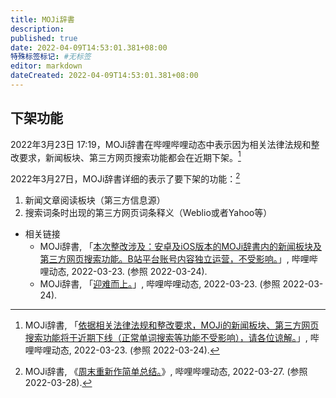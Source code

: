 ```yaml
---
title: MOJi辞書
description:
published: true
date: 2022-04-09T14:53:01.381+08:00
特殊标签标记: #无标签
editor: markdown
dateCreated: 2022-04-09T14:53:01.381+08:00
---
```


## 下架功能

2022年3月23日 17:19，MOJi辞書在哔哩哔哩动态中表示因为相关法律法规和整改要求，新闻板块、第三方网页搜索功能都会在近期下架。[^DLNGT]

[^DLNGT]: MOJi辞書, 「[依据相关法律法规和整改要求，MOJi的新闻板块、第三方网页搜索功能将于近期下线（正常单词搜索等功能不受影响），请各位谅解。](http://archiveiya74codqgiixo33q62qlrqtkgmcitqx5u2oeqnmn5bpcbiyd.onion/DLNGT "https://t.bilibili.com/640760840927051780")」, 哔哩哔哩动态, 2022-03-23. (参照 2022-03-24).

2022年3月27日，MOJi辞書详细的表示了要下架的功能：[^OJNRZ]

[^OJNRZ]: MOJi辞書, 《[周末重新作简单总结。](https://archive.ph/OJNRZ "https://t.bilibili.com/642259904747274245")》, 哔哩哔哩动态, 2022-03-27. (参照 2022-03-28).

1.  新闻文章阅读板块（第三方信息源）
2.  搜索词条时出现的第三方网页词条释义（Weblio或者Yahoo等）

+   相关链接
    +   MOJi辞書, 「[本次整改涉及：安卓及iOS版本的MOJi辞書内的新闻板块及第三方网页搜索功能。B站平台账号内容独立运营，不受影响。](http://archiveiya74codqgiixo33q62qlrqtkgmcitqx5u2oeqnmn5bpcbiyd.onion/oROsP "https://t.bilibili.com/640771969176829975")」, 哔哩哔哩动态, 2022-03-23. (参照 2022-03-24).
    +   MOJi辞書, 「[迎难而上。](http://archiveiya74codqgiixo33q62qlrqtkgmcitqx5u2oeqnmn5bpcbiyd.onion/lJPqK "https://t.bilibili.com/640845718052929553")」, 哔哩哔哩动态, 2022-03-23. (参照 2022-03-24).
